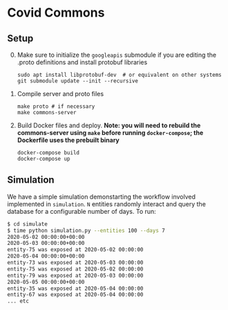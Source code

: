 # Covid Commons


## Setup

0. Make sure to initialize the `googleapis` submodule if you are editing the .proto definitions and install protobuf libraries
    ```
    sudo apt install libprotobuf-dev  # or equivalent on other systems
    git submodule update --init --recursive
    ```

1. Compile server and proto files
    ```
    make proto # if necessary
    make commons-server
    ```

2. Build Docker files and deploy. **Note: you will need to rebuild the commons-server using `make` before running `docker-compose`; the Dockerfile uses the prebuilt binary**
    ```
    docker-compose build
    docker-compose up
    ```

## Simulation

We have a simple simulation demonstarting the workflow involved implemented in `simulation`. `N` entities randomly interact and query the database for a configurable number of days. To run:

```bash
$ cd simulate
$ time python simulation.py --entities 100 --days 7
2020-05-02 00:00:00+00:00
2020-05-03 00:00:00+00:00
entity-75 was exposed at 2020-05-02 00:00:00
2020-05-04 00:00:00+00:00
entity-73 was exposed at 2020-05-03 00:00:00
entity-75 was exposed at 2020-05-02 00:00:00
entity-79 was exposed at 2020-05-03 00:00:00
2020-05-05 00:00:00+00:00
entity-35 was exposed at 2020-05-04 00:00:00
entity-67 was exposed at 2020-05-04 00:00:00
... etc
```

